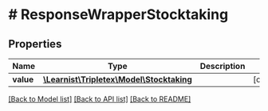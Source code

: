 # # ResponseWrapperStocktaking

## Properties

Name | Type | Description | Notes
------------ | ------------- | ------------- | -------------
**value** | [**\Learnist\Tripletex\Model\Stocktaking**](Stocktaking.md) |  | [optional]

[[Back to Model list]](../../README.md#models) [[Back to API list]](../../README.md#endpoints) [[Back to README]](../../README.md)
